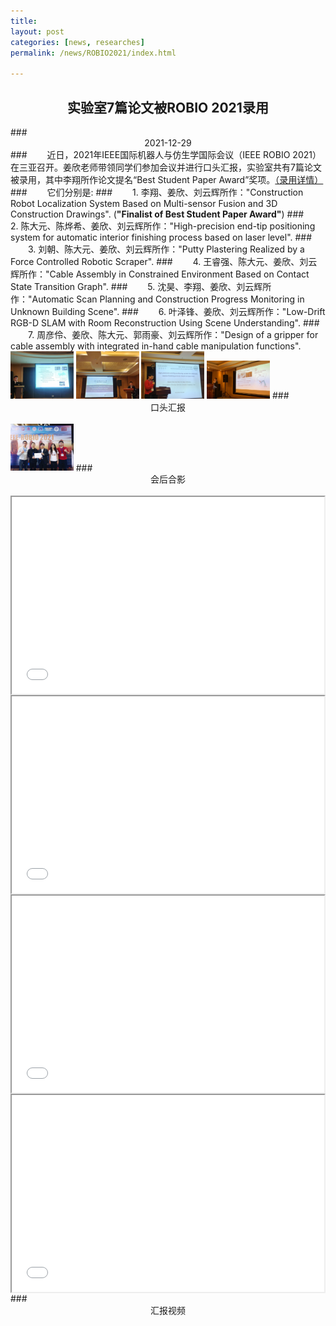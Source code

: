 ```yaml
---
title: 
layout: post
categories: [news, researches]
permalink: /news/ROBIO2021/index.html

---
```

## <center>实验室7篇论文被ROBIO 2021录用</center>
<p> </p>
### <center>2021-12-29 </center>
### &emsp;&emsp;近日，2021年IEEE国际机器人与仿生学国际会议（IEEE ROBIO 2021）在三亚召开。姜欣老师带领同学们参加会议并进行口头汇报，实验室共有7篇论文被录用，其中李翔所作论文提名“Best Student Paper Award”奖项。<a href='/publications'>（录用详情）</a>
### &emsp;&emsp;它们分别是:
### &emsp;&emsp;1. 李翔、姜欣、刘云辉所作："Construction Robot Localization System Based on Multi-sensor Fusion and 3D Construction Drawings". (<strong>"Finalist of Best Student Paper Award"</strong>)
### &emsp;&emsp;2. 陈大元、陈烨希、姜欣、刘云辉所作："High-precision end-tip positioning system for automatic interior finishing process based on laser level".
### &emsp;&emsp;3. 刘朝、陈大元、姜欣、刘云辉所作："Putty Plastering Realized by a Force Controlled Robotic Scraper".
### &emsp;&emsp;4. 王睿强、陈大元、姜欣、刘云辉所作："Cable Assembly in Constrained Environment Based on Contact State Transition Graph".
### &emsp;&emsp;5. 沈昊、李翔、姜欣、刘云辉所作："Automatic Scan Planning and Construction Progress Monitoring in Unknown Building Scene".
### &emsp;&emsp;6. 叶泽锋、姜欣、刘云辉所作："Low-Drift RGB-D SLAM with Room Reconstruction Using Scene Understanding".
### &emsp;&emsp;7. 周彦伶、姜欣、陈大元、郭雨豪、刘云辉所作："Design of a gripper for cable assembly with integrated in-hand cable manipulation functions".
<br/>
<img
    src="/images/post/lixiang.jpg"
    width="20%"
    height="20%"
/>
<img
    src="/images/post/liuzhao.jpg"
    width="20%"
    height="20%"
/>
<img
    src="/images/post/dayuan.jpg"
    width="20%"
    height="20%"
/>
<img
    src="/images/post/zhouyanling.png"
    width="20%"
    height="20%"
/>
### <center>口头汇报</center>
<br/>
<img
    src="/images/post/together.jpg"
    width="20%"
    height="20%"
/>
### <center>会后合影</center>
<br/>
<iframe
    align="center"
    src="//player.bilibili.com/player.html?aid=809126616&bvid=BV1Y34y1C77u&cid=512412487&page=1"
    width="500"
    height="315"
>
</iframe>
<iframe
    align="center"
    src="//player.bilibili.com/player.html?aid=254244662&bvid=BV1jY41157wu&cid=512412491&page=1"
    width="500"
    height="315"
>
<br/> 
</iframe>
<iframe
    align="center"
    src="//player.bilibili.com/player.html?aid=679211413&bvid=BV1Jm4y1o7zm&cid=512426016&page=1"
    width="500"
    height="315"
>
</iframe>
<iframe
    align="center"
    src="//player.bilibili.com/player.html?aid=766744509&bvid=BV1ir4y1r7QK&cid=512426072&page=1"
    width="500"
    height="315"
>
</iframe>
### <center>汇报视频</center>




         
           